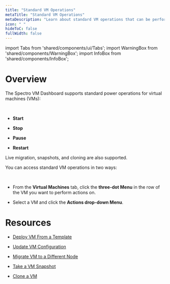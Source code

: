 ```yaml
---
title: "Standard VM Operations"
metaTitle: "Standard VM Operations"
metaDescription: "Learn about standard VM operations that can be performed using Spectro VM Dashboard."
icon: " "
hideToC: false
fullWidth: false
---
```


import Tabs from 'shared/components/ui/Tabs';
import WarningBox from 'shared/components/WarningBox';
import InfoBox from 'shared/components/InfoBox';



# Overview

The Spectro VM Dashboard supports standard power operations for virtual machines (VMs): 

<br />

- **Start**


- **Stop** 


- **Pause** 


- **Restart** 
 

Live migration, snapshots, and cloning are also supported.

You can access standard VM operations in two ways:

<br />

- From the **Virtual Machines** tab, click the **three-dot Menu** in the row of the VM you want to perform actions on.


- Select a VM and click the **Actions drop-down Menu**.

 
# Resources

- [Deploy VM From a Template](/vm-management/create-manage-vm/standard-vm-operations/deploy-vm-from-template)


- [Update VM Configuration](/vm-management/create-manage-vm/standard-vm-operations/update-vm-configuration)


- [Migrate VM to a Different Node](/vm-management/create-manage-vm/standard-vm-operations/migrate-vm-to-different-node)


- [Take a VM Snapshot](/vm-management/create-manage-vm/standard-vm-operations/take-snapshot-of-vm)


- [Clone a VM](/vm-management/create-manage-vm/standard-vm-operations/clone-vm)




<br />

<br />